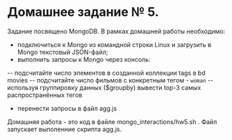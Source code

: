 # Домашнее задание № 5.

Задание посвящено MongoDB. В рамках домашней работы необходимо:

- подключиться к Mongo из командной строки Linux и загрузить в Mongo текстовый JSON-файл;
- выполнить запросы к Mongo через консоль:

-- подсчитайте число элементов в созданной коллекции tags в bd movies
-- подсчитайте число фильмов с конкретным тегом - `woman`
-- используя группировку данных ($groupby) вывести top-3 самых распространённых тегов

- перенести запросы в файл agg.js


Домашняя работа - это код в файле mongo_interactions/hw5.sh . Файл запускает выполенние скрипта agg.js.


